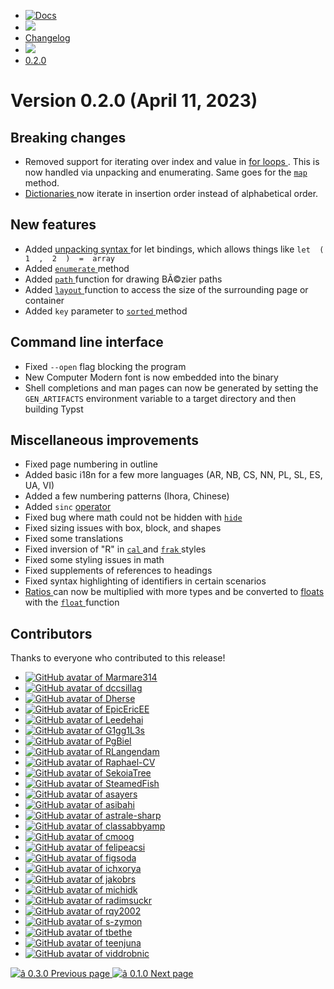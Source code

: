   * [ ![Docs](/assets/icons/16-docs-dark.svg) ](/docs)
  * ![](/assets/icons/16-arrow-right.svg)
  * [ Changelog ](/docs/changelog/)
  * ![](/assets/icons/16-arrow-right.svg)
  * [ 0.2.0 ](/docs/changelog/0.2.0/)

#  Version 0.2.0 (April 11, 2023)

##  Breaking changes

  * Removed support for iterating over index and value in [ for loops ](/docs/reference/scripting/#loops) . This is now handled via unpacking and enumerating. Same goes for the [ ` map ` ](/docs/reference/foundations/array/#definitions-map) method. 
  * [ Dictionaries ](/docs/reference/foundations/dictionary/) now iterate in insertion order instead of alphabetical order. 

##  New features

  * Added [ unpacking syntax ](/docs/reference/scripting/#bindings) for let bindings, which allows things like ` let  (  1  ,  2  )  =  array `
  * Added [ ` enumerate ` ](/docs/reference/foundations/array/#definitions-enumerate) method 
  * Added [ ` path ` ](/docs/reference/visualize/path/ "`path`") function for drawing BÃ©zier paths 
  * Added [ ` layout ` ](/docs/reference/layout/layout/ "`layout`") function to access the size of the surrounding page or container 
  * Added ` key ` parameter to [ ` sorted ` ](/docs/reference/foundations/array/#definitions-sorted) method 

##  Command line interface

  * Fixed ` --open ` flag blocking the program 
  * New Computer Modern font is now embedded into the binary 
  * Shell completions and man pages can now be generated by setting the ` GEN_ARTIFACTS ` environment variable to a target directory and then building Typst 

##  Miscellaneous improvements

  * Fixed page numbering in outline 
  * Added basic i18n for a few more languages (AR, NB, CS, NN, PL, SL, ES, UA, VI) 
  * Added a few numbering patterns (Ihora, Chinese) 
  * Added ` sinc ` [ operator ](/docs/reference/math/op/)
  * Fixed bug where math could not be hidden with [ ` hide ` ](/docs/reference/layout/hide/ "`hide`")
  * Fixed sizing issues with box, block, and shapes 
  * Fixed some translations 
  * Fixed inversion of "R" in [ ` cal ` ](/docs/reference/math/variants/#functions-cal) and [ ` frak ` ](/docs/reference/math/variants/#functions-frak) styles 
  * Fixed some styling issues in math 
  * Fixed supplements of references to headings 
  * Fixed syntax highlighting of identifiers in certain scenarios 
  * [ Ratios ](/docs/reference/layout/ratio/) can now be multiplied with more types and be converted to [ floats ](/docs/reference/foundations/float/) with the [ ` float ` ](/docs/reference/foundations/float/ "`float`") function 

##  Contributors

Thanks to everyone who contributed to this release!

  * [ ![GitHub avatar of Marmare314](https://avatars.githubusercontent.com/u/49279081?s=64&v=4) ](https://github.com/Marmare314)
  * [ ![GitHub avatar of dccsillag](https://avatars.githubusercontent.com/u/15617291?s=64&v=4) ](https://github.com/dccsillag)
  * [ ![GitHub avatar of Dherse](https://avatars.githubusercontent.com/u/9665250?s=64&v=4) ](https://github.com/Dherse)
  * [ ![GitHub avatar of EpicEricEE](https://avatars.githubusercontent.com/u/7191192?s=64&v=4) ](https://github.com/EpicEricEE)
  * [ ![GitHub avatar of Leedehai](https://avatars.githubusercontent.com/u/18319900?s=64&v=4) ](https://github.com/Leedehai)
  * [ ![GitHub avatar of G1gg1L3s](https://avatars.githubusercontent.com/u/43041209?s=64&v=4) ](https://github.com/G1gg1L3s)
  * [ ![GitHub avatar of PgBiel](https://avatars.githubusercontent.com/u/9021226?s=64&v=4) ](https://github.com/PgBiel)
  * [ ![GitHub avatar of RLangendam](https://avatars.githubusercontent.com/u/1749390?s=64&v=4) ](https://github.com/RLangendam)
  * [ ![GitHub avatar of Raphael-CV](https://avatars.githubusercontent.com/u/95867256?s=64&v=4) ](https://github.com/Raphael-CV)
  * [ ![GitHub avatar of SekoiaTree](https://avatars.githubusercontent.com/u/51149447?s=64&v=4) ](https://github.com/SekoiaTree)
  * [ ![GitHub avatar of SteamedFish](https://avatars.githubusercontent.com/u/69167?s=64&v=4) ](https://github.com/SteamedFish)
  * [ ![GitHub avatar of asayers](https://avatars.githubusercontent.com/u/877109?s=64&v=4) ](https://github.com/asayers)
  * [ ![GitHub avatar of asibahi](https://avatars.githubusercontent.com/u/17417266?s=64&v=4) ](https://github.com/asibahi)
  * [ ![GitHub avatar of astrale-sharp](https://avatars.githubusercontent.com/u/53686698?s=64&v=4) ](https://github.com/astrale-sharp)
  * [ ![GitHub avatar of classabbyamp](https://avatars.githubusercontent.com/u/5366828?s=64&v=4) ](https://github.com/classabbyamp)
  * [ ![GitHub avatar of cmoog](https://avatars.githubusercontent.com/u/7585078?s=64&v=4) ](https://github.com/cmoog)
  * [ ![GitHub avatar of felipeacsi](https://avatars.githubusercontent.com/u/1522083?s=64&v=4) ](https://github.com/felipeacsi)
  * [ ![GitHub avatar of figsoda](https://avatars.githubusercontent.com/u/40620903?s=64&v=4) ](https://github.com/figsoda)
  * [ ![GitHub avatar of ichxorya](https://avatars.githubusercontent.com/u/26222301?s=64&v=4) ](https://github.com/ichxorya)
  * [ ![GitHub avatar of jakobrs](https://avatars.githubusercontent.com/u/10761079?s=64&v=4) ](https://github.com/jakobrs)
  * [ ![GitHub avatar of michidk](https://avatars.githubusercontent.com/u/3979930?s=64&v=4) ](https://github.com/michidk)
  * [ ![GitHub avatar of radimsuckr](https://avatars.githubusercontent.com/u/2447438?s=64&v=4) ](https://github.com/radimsuckr)
  * [ ![GitHub avatar of rqy2002](https://avatars.githubusercontent.com/u/22741844?s=64&v=4) ](https://github.com/rqy2002)
  * [ ![GitHub avatar of s-zymon](https://avatars.githubusercontent.com/u/12126978?s=64&v=4) ](https://github.com/s-zymon)
  * [ ![GitHub avatar of tbethe](https://avatars.githubusercontent.com/u/58276357?s=64&v=4) ](https://github.com/tbethe)
  * [ ![GitHub avatar of teenjuna](https://avatars.githubusercontent.com/u/53595243?s=64&v=4) ](https://github.com/teenjuna)
  * [ ![GitHub avatar of viddrobnic](https://avatars.githubusercontent.com/u/5161200?s=64&v=4) ](https://github.com/viddrobnic)

[ ![â](/assets/icons/16-arrow-right.svg) 0.3.0  Previous page
](/docs/changelog/0.3.0/) [ ![â](/assets/icons/16-arrow-right.svg) 0.1.0
Next page  ](/docs/changelog/0.1.0/)

